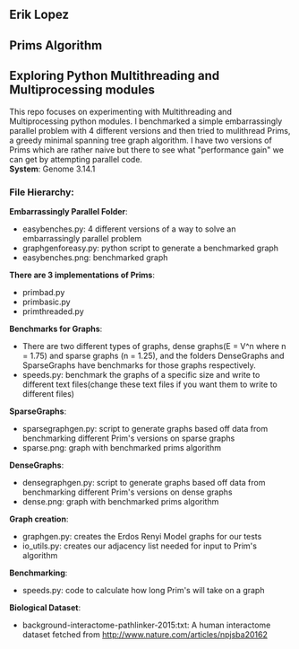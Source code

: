 
## Erik Lopez
## Prims Algorithm
## Exploring Python Multithreading and Multiprocessing modules
This repo focuses on experimenting with Multithreading and Multiprocessing python modules. I benchmarked a simple embarrassingly parallel problem with 4 different versions and then tried to mulithread Prims, a greedy minimal spanning tree graph algorithm. I have two versions of Prims which are rather naive but there to see what "performance gain" we can get by attempting parallel code.  
**System**: Genome 3.14.1
### File Hierarchy:
**Embarrassingly Parallel Folder**:
- easybenches.py: 4 different versions of a way to solve an embarrassingly parallel problem
- graphgenforeasy.py: python script to generate a benchmarked graph
- easybenches.png: benchmarked graph  

**There are 3 implementations of Prims**:  
- primbad.py
- primbasic.py
- primthreaded.py  

**Benchmarks for Graphs**:  
- There are two different types of graphs, dense graphs(E = V^n where n = 1.75) and sparse graphs (n = 1.25), and the folders DenseGraphs and SparseGraphs have benchmarks for those graphs respectively.  
- speeds.py: benchmark the graphs of a specific size and write to different text files(change these text files if you want them to write to different files) 

**SparseGraphs**:
- sparsegraphgen.py: script to generate graphs based off data from benchmarking different Prim's versions on sparse graphs
- sparse.png: graph with benchmarked prims algorithm  

**DenseGraphs**:
- densegraphgen.py: script to generate graphs based off data from benchmarking different Prim's versions on dense graphs
- dense.png: graph with benchmarked prims algorithm

**Graph creation**:
- graphgen.py: creates the Erdos Renyi Model graphs for our tests
- io_utils.py: creates our adjacency list needed for input to Prim's algorithm

**Benchmarking**:
- speeds.py: code to calculate how long Prim's will take on a graph

**Biological Dataset**:
- background-interactome-pathlinker-2015:txt: A human interactome dataset fetched from http://www.nature.com/articles/npjsba20162

